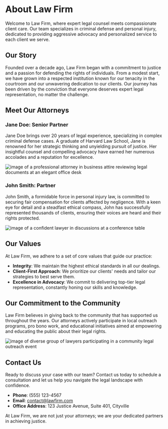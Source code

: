 # About Law Firm

Welcome to Law Firm, where expert legal counsel meets compassionate client care. Our team specializes in criminal defense and personal injury, dedicated to providing aggressive advocacy and personalized service to each client we serve.

## Our Story

Founded over a decade ago, Law Firm began with a commitment to justice and a passion for defending the rights of individuals. From a modest start, we have grown into a respected institution known for our tenacity in the courtroom and our unwavering dedication to our clients. Our journey has been driven by the conviction that everyone deserves expert legal representation, no matter the challenge.

## Meet Our Attorneys

### Jane Doe: Senior Partner

Jane Doe brings over 20 years of legal experience, specializing in complex criminal defense cases. A graduate of Harvard Law School, Jane is renowned for her strategic thinking and unyielding pursuit of justice. Her insightful counsel and compelling advocacy have earned her numerous accolades and a reputation for excellence.

![image of a professional attorney in business attire reviewing legal documents at an elegant office desk](/images/about-image-0-1746667072844.webp)

### John Smith: Partner

John Smith, a formidable force in personal injury law, is committed to securing fair compensation for clients affected by negligence. With a keen eye for detail and a steadfast ethical compass, John has successfully represented thousands of clients, ensuring their voices are heard and their rights protected.

![image of a confident lawyer in discussions at a conference table](/images/about-image-1-1746667086626.webp)

## Our Values

At Law Firm, we adhere to a set of core values that guide our practice:

- **Integrity**: We maintain the highest ethical standards in all our dealings.
- **Client-First Approach**: We prioritize our clients' needs and tailor our strategies to best serve them.
- **Excellence in Advocacy**: We commit to delivering top-tier legal representation, constantly honing our skills and knowledge.

## Our Commitment to the Community

Law Firm believes in giving back to the community that has supported us throughout the years. Our attorneys actively participate in local outreach programs, pro bono work, and educational initiatives aimed at empowering and educating the public about their legal rights.

![image of diverse group of lawyers participating in a community legal outreach event](/images/about-image-2-1746667101169.webp)

## Contact Us

Ready to discuss your case with our team? Contact us today to schedule a consultation and let us help you navigate the legal landscape with confidence.

- **Phone**: (555) 123-4567
- **Email**: contact@lawfirm.com
- **Office Address**: 123 Justice Avenue, Suite 401, Cityville

At Law Firm, we are not just your attorneys; we are your dedicated partners in achieving justice.